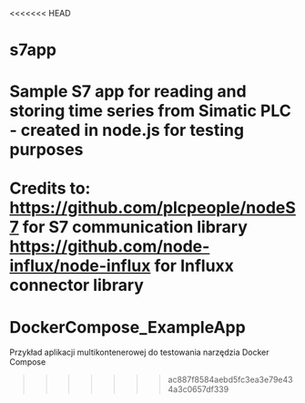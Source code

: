 <<<<<<< HEAD
# s7app
Sample S7 app for reading and storing time series from Simatic PLC - created in node.js for testing purposes
<br /><br />
Credits to:<br />
https://github.com/plcpeople/nodeS7 for S7 communication library<br />
https://github.com/node-influx/node-influx for Influxx connector library
=======
# DockerCompose_ExampleApp
Przykład aplikacji multikontenerowej do testowania narzędzia Docker Compose
>>>>>>> ac887f8584aebd5fc3ea3e79e434a3c0657df339

